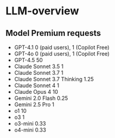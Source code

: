 # LLM-overview

## Model	Premium requests

- GPT-4.1	0 (paid users), 1 (Copilot Free)
- GPT-4o	0 (paid users), 1 (Copilot Free)
- GPT-4.5	50
- Claude Sonnet 3.5	1
- Claude Sonnet 3.7	1
- Claude Sonnet 3.7 Thinking	1.25
- Claude Sonnet 4	1
- Claude Opus 4	10
- Gemini 2.0 Flash	0.25
- Gemini 2.5 Pro	1
- o1	10
- o3	1
- o3-mini	0.33
- o4-mini	0.33
